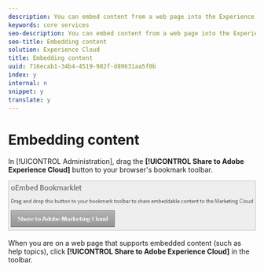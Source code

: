 ```yaml
---
description: You can embed content from a web page into the Experience Cloud.
keywords: core services
seo-description: You can embed content from a web page into the Experience Cloud.
seo-title: Embedding content
solution: Experience Cloud
title: Embedding content
uuid: 716ecab1-34b4-4519-982f-d89631aa5f0b
index: y
internal: n
snippet: y
translate: y
---
```


# Embedding content

In [!UICONTROL  Administration], drag the **[!UICONTROL  Share to Adobe Experience Cloud]** button to your browser's bookmark toolbar. 

![](assets/oembed.png) 

When you are on a web page that supports embedded content (such as help topics), click **[!UICONTROL  Share to Adobe Experience Cloud]** in the toolbar. 
